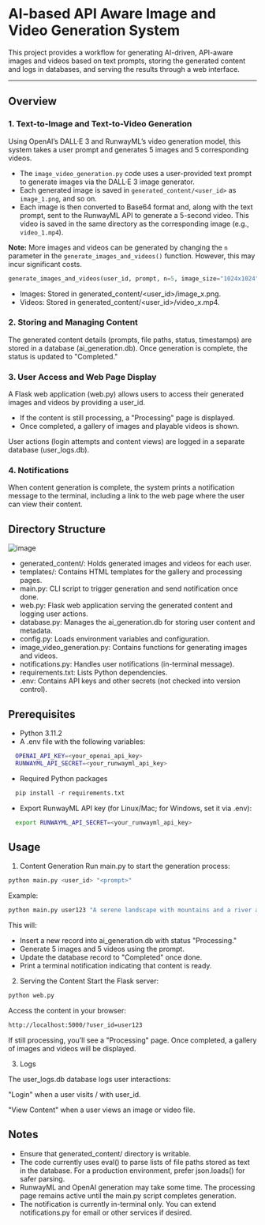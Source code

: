 # AI-based API Aware Image and Video Generation System

This project provides a workflow for generating AI-driven, API-aware images and videos based on text prompts, storing the generated content and logs in databases, and serving the results through a web interface.

---

## Overview

### 1. Text-to-Image and Text-to-Video Generation

Using OpenAI’s DALL·E 3 and RunwayML’s video generation model, this system takes a user prompt and generates 5 images and 5 corresponding videos.

- The `image_video_generation.py` code uses a user-provided text prompt to generate images via the DALL·E 3 image generator. 
- Each generated image is saved in `generated_content/<user_id>` as `image_1.png`, and so on.
- Each image is then converted to Base64 format and, along with the text prompt, sent to the RunwayML API to generate a 5-second video. This video is saved in the same directory as the corresponding image (e.g., `video_1.mp4`).

**Note:** More images and videos can be generated by changing the `n` parameter in the `generate_images_and_videos()` function. However, this may incur significant costs.

```python
generate_images_and_videos(user_id, prompt, n=5, image_size="1024x1024", video_duration=5)
```

- Images: Stored in generated_content/<user_id>/image_x.png.
- Videos: Stored in generated_content/<user_id>/video_x.mp4.

### 2. Storing and Managing Content

The generated content details (prompts, file paths, status, timestamps) are stored in a database (ai_generation.db). Once generation is complete, the status is updated to "Completed."


### 3. User Access and Web Page Display

A Flask web application (web.py) allows users to access their generated images and videos by providing a user_id.

- If the content is still processing, a "Processing" page is displayed.
- Once completed, a gallery of images and playable videos is shown.

User actions (login attempts and content views) are logged in a separate database (user_logs.db).

### 4. Notifications

When content generation is complete, the system prints a notification message to the terminal, including a link to the web page where the user can view their content.

## Directory Structure

![image](https://github.com/user-attachments/assets/bce102f4-0b53-44c0-8c13-c2d0774f1a40)


- generated_content/: Holds generated images and videos for each user.
- templates/: Contains HTML templates for the gallery and processing pages.
- main.py: CLI script to trigger generation and send notification once done.
- web.py: Flask web application serving the generated content and logging user actions.
- database.py: Manages the ai_generation.db for storing user content and metadata.
- config.py: Loads environment variables and configuration.
- image_video_generation.py: Contains functions for generating images and videos.
- notifications.py: Handles user notifications (in-terminal message).
- requirements.txt: Lists Python dependencies.
- .env: Contains API keys and other secrets (not checked into version control).

## Prerequisites

- Python 3.11.2
- A .env file with the following variables:

```bash
  OPENAI_API_KEY=<your_openai_api_key>
  RUNWAYML_API_SECRET=<your_runwayml_api_key>
```
- Required Python packages

```python
  pip install -r requirements.txt
```

- Export RunwayML API key (for Linux/Mac; for Windows, set it via .env):
```bash
  export RUNWAYML_API_SECRET=<your_runwayml_api_key>
```

## Usage
1. Content Generation
Run main.py to start the generation process:

```python
python main.py <user_id> "<prompt>"
```
Example:

```python
python main.py user123 "A serene landscape with mountains and a river at sunset."
```
This will:

- Insert a new record into ai_generation.db with status "Processing."
- Generate 5 images and 5 videos using the prompt.
- Update the database record to "Completed" once done.
- Print a terminal notification indicating that content is ready.


2. Serving the Content
Start the Flask server:

```python
python web.py
```

Access the content in your browser:
```bash
http://localhost:5000/?user_id=user123
```

If still processing, you’ll see a "Processing" page.
Once completed, a gallery of images and videos will be displayed.

3. Logs

The user_logs.db database logs user interactions:

"Login" when a user visits / with user_id.

"View Content" when a user views an image or video file.

## Notes

- Ensure that generated_content/ directory is writable.
- The code currently uses eval() to parse lists of file paths stored as text in the database. For a production environment, prefer json.loads() for safer parsing.
- RunwayML and OpenAI generation may take some time. The processing page remains active until the main.py script completes generation.
- The notification is currently in-terminal only. You can extend notifications.py for email or other services if desired.








